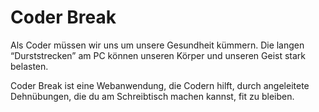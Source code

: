 # Coder Break

Als Coder müssen wir uns um unsere Gesundheit kümmern. Die langen “Durststrecken” am PC können unseren Körper und unseren Geist stark belasten.

Coder Break ist eine Webanwendung, die Codern hilft, durch angeleitete Dehnübungen, die du am Schreibtisch machen kannst, fit zu bleiben.


